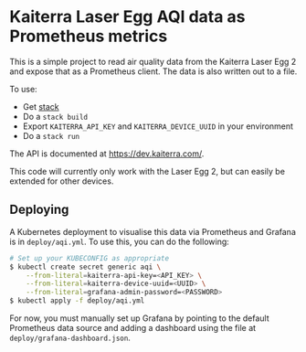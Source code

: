 # Kaiterra Laser Egg AQI data as Prometheus metrics

This is a simple project to read air quality data from the Kaiterra Laser Egg 2
and expose that as a Prometheus client. The data is also written out to a file.

To use:

  * Get [stack](https://haskellstack.org/)
  * Do a `stack build`
  * Export `KAITERRA_API_KEY` and `KAITERRA_DEVICE_UUID` in your environment
  * Do a `stack run`

The API is documented at https://dev.kaiterra.com/.

This code will currently only work with the Laser Egg 2, but can easily be
extended for other devices.

## Deploying

A Kubernetes deployment to visualise this data via Prometheus and Grafana is in
`deploy/aqi.yml`. To use this, you can do the following:

```sh
# Set up your KUBECONFIG as appropriate
$ kubectl create secret generic aqi \
    --from-literal=kaiterra-api-key=<API_KEY> \
    --from-literal=kaiterra-device-uuid=<UUID> \
    --from-literal=grafana-admin-password=<PASSWORD>
$ kubectl apply -f deploy/aqi.yml
```

For now, you must manually set up Grafana by pointing to the default Prometheus
data source and adding a dashboard using the file at
`deploy/grafana-dashboard.json`.
